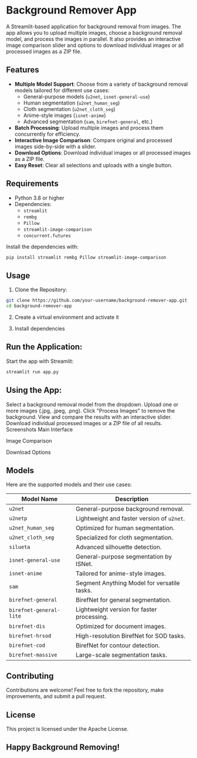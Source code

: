 # Background Remover App

A Streamlit-based application for background removal from images. The app allows you to upload multiple images, choose a background removal model, and process the images in parallel. It also provides an interactive image comparison slider and options to download individual images or all processed images as a ZIP file.

## Features

- **Multiple Model Support**: Choose from a variety of background removal models tailored for different use cases:
  - General-purpose models (`u2net`, `isnet-general-use`)
  - Human segmentation (`u2net_human_seg`)
  - Cloth segmentation (`u2net_cloth_seg`)
  - Anime-style images (`isnet-anime`)
  - Advanced segmentation (`sam`, `birefnet-general`, etc.)
- **Batch Processing**: Upload multiple images and process them concurrently for efficiency.
- **Interactive Image Comparison**: Compare original and processed images side-by-side with a slider.
- **Download Options**: Download individual images or all processed images as a ZIP file.
- **Easy Reset**: Clear all selections and uploads with a single button.

## Requirements

- Python 3.8 or higher
- Dependencies:
  - `streamlit`
  - `rembg`
  - `Pillow`
  - `streamlit-image-comparison`
  - `concurrent.futures`

Install the dependencies with:
```bash
pip install streamlit rembg Pillow streamlit-image-comparison
```

## Usage

1. Clone the Repository:

```bash
git clone https://github.com/your-username/background-remover-app.git
cd background-remover-app
```

2. Create a virtual environment and activate it

3. Install dependencies

## Run the Application: 

Start the app with Streamlit:

```bash
streamlit run app.py
```

## Using the App:

Select a background removal model from the dropdown.
Upload one or more images (.jpg, .jpeg, .png).
Click "Process Images" to remove the background.
View and compare the results with an interactive slider.
Download individual processed images or a ZIP file of all results.
Screenshots
Main Interface

Image Comparison

Download Options

## Models
Here are the supported models and their use cases:

| Model Name              | Description                                   |
|-------------------------|-----------------------------------------------|
| `u2net`                 | General-purpose background removal.          |
| `u2netp`                | Lightweight and faster version of `u2net`.   |
| `u2net_human_seg`       | Optimized for human segmentation.            |
| `u2net_cloth_seg`       | Specialized for cloth segmentation.          |
| `silueta`               | Advanced silhouette detection.               |
| `isnet-general-use`     | General-purpose segmentation by ISNet.       |
| `isnet-anime`           | Tailored for anime-style images.             |
| `sam`                   | Segment Anything Model for versatile tasks.  |
| `birefnet-general`      | BirefNet for general segmentation.           |
| `birefnet-general-lite` | Lightweight version for faster processing.   |
| `birefnet-dis`          | Optimized for document images.               |
| `birefnet-hrsod`        | High-resolution BirefNet for SOD tasks.      |
| `birefnet-cod`          | BirefNet for contour detection.              |
| `birefnet-massive`      | Large-scale segmentation tasks.              |

## Contributing
Contributions are welcome! Feel free to fork the repository, make improvements, and submit a pull request.

## License
This project is licensed under the Apache License.

## Happy Background Removing!
